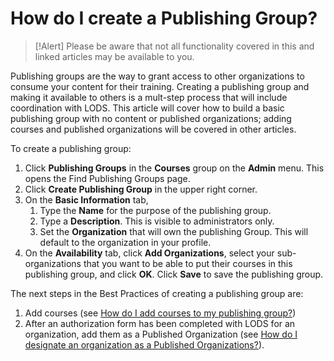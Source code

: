 # How do I create a Publishing Group?

> [!Alert] Please be aware that not all functionality covered in this and linked articles may be available to you. 

Publishing groups are the way to grant access to other organizations to consume your content for their training. Creating a publishing group and making it available to others is a mult-step process that will include coordination with LODS. This article will cover how to build a basic publishing group with no content or published organizations; adding courses and published organizations will be covered in other articles.

To create a publishing group:
1. Click **Publishing Groups** in the **Courses** group on the **Admin** menu. This opens the Find Publishing Groups page. 
1. Click **Create Publishing Group** in the upper right corner.
1.  On the **Basic Information** tab,
    1. Type the **Name** for the purpose of the publishing group.
    1. Type a **Description**. This is visible to administrators only.
    1. Set the **Organization** that will own the publishing Group. This will default to the organization in your profile.
1. On the **Availability** tab, click **Add Organizations**, select your sub-organizations that you want to be able to put their courses in this publishing group, and click **OK**.
Click **Save** to save the publishing group.

The next steps in the Best Practices of creating a publishing group are: 
1. Add courses (see [How do I add courses to my publishing group?](add-courses-to-publishing-group.md))
1. After an authorization form has been completed with LODS for an organization, add them as a Published Organization (see [How do I designate an organization as a Published Organizations?](add-published-orgs-to-publishing-group.md)).
